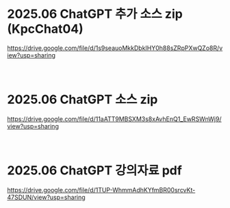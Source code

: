 # 2025.06 ChatGPT 추가 소스 zip (KpcChat04)

https://drive.google.com/file/d/1s9seauoMkkDbkIHY0h88sZRpPXwQZo8R/view?usp=sharing
<br /><br /><br />


# 2025.06 ChatGPT 소스 zip

https://drive.google.com/file/d/11aATT9MBSXM3s8xAvhEnQ1_EwRSWnWj9/view?usp=sharing
<br /><br /><br />


# 2025.06 ChatGPT 강의자료 pdf

https://drive.google.com/file/d/1TUP-WhmmAdhKYfmBR00srcvKt-47SDUN/view?usp=sharing
<br /><br /><br />
